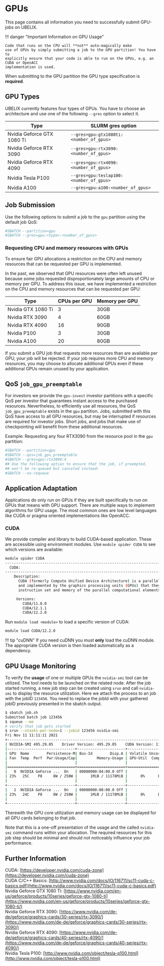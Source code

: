 # GPUs

This page contains all information you need to successfully submit GPU-jobs on
UBELIX.

!!! danger "Important Information on GPU Usage"

    Code that runs on the CPU will **not** auto-magically make
    use of GPUs by simply submitting a job to the GPU partition! You have to
    explicitly ensure that your code is able to run on the GPUs, e.g. an CUDA or OpenACC
    implementation is used.

When submitting to the GPU partition the GPU type specification is **required**.

## GPU Types

UBELIX currently features four types of GPUs. You have to choose an
architecture and use one of the following `--gres` option to select it.

| Type | SLURM gres option |
| ---- | ----------------- |
| Nvidia Geforce GTX 1080 Ti | `--gres=gpu:gtx1080ti:<number_of_gpus>` |
| Nvidia Geforce RTX 3090 | `--gres=gpu:rtx3090:<number_of_gpus>` |
| Nvidia Geforce RTX 4090 | `--gres=gpu:rtx4090:<number_of_gpus>` |
| Nvidia Tesla P100 | `--gres=gpu:teslap100:<number_of_gpus>` |
| Nvidia A100 | `--gres=gpu:a100:<number_of_gpus>` |


## Job Submission

Use the following options to submit a job to the `gpu` partition using the
default job QoS:

```Bash
#SBATCH --partition=gpu
#SBATCH --gres=gpu:<type>:<number_of_gpus>
```

### Requesting CPU and memory resources with GPUs

To ensure fair GPU allocations a restriction on the CPU and memory resources that can be requested per GPU is implemented.

In the past, we observed that GPU resources were often left unused because some jobs requested disproportionately large amounts of CPU or memory per GPU. To address this issue, we have implemented a restriction on the CPU and memory resources that can be requested per GPU:

| Type | CPUs per GPU | Memory per GPU |
| ---- | -------------| -------------- |
| Nvidia GTX 1080 Ti | 3 | 30GB |
| Nvidia RTX 3090 | 4 | 60GB |
| Nvidia RTX 4090 | 16 | 90GB |
| Nvidia P100 | 3 | 30GB |
| Nvidia A100 | 20 | 80GB |

If you submit a GPU job that requests more resources than are available per GPU, your job will be rejected. If your job requires more CPU and memory resources, you may choose to allocate additional GPUs even if these additional GPUs remain unused by your application.

## QoS `job_gpu_preemptable`

For investors we provide the `gpu-invest` investor partitions with a specific
QoS per investor that guarantees instant access to the purchased resources.
Nevertheless, to efficiently use all resources, the QoS `job_gpu_preemptable` exists
in the `gpu` partition. Jobs, submitted with this QoS have access to all GPU
resources, but  may be interrupted if resources are required for investor jobs.
Short jobs, and jobs that make use of checkpointing will benefit from these
additional resources.

Example: Requesting any four RTX3090 from the resource pool in the `gpu`
partition:
```Bash
#SBATCH --partition=gpu
#SBATCH --qos=job_gpu_preemptable
#SBATCH --gres=gpu:rtx3090:4
## Use the following option to ensure that the job, if preempted,
## won't be re-queued but canceled instead:
#SBATCH --no-requeue
```

## Application Adaptation

Applications do only run on GPUs if they are built specifically to run on GPUs
that means with GPU support. There are multiple ways to implement algorithms for
GPU usage. The most common ones are low level languages like CUDA or pragma
oriented implementations like OpenACC.

### CUDA

We provide compiler and library to build CUDA-based application. These are
accessible using environment modules. Use `module spider CUDA` to see which versions
are available:

```Bash
module spider CUDA
------------------------------------------------------------------------------------------------------------------------------------
  CUDA:
------------------------------------------------------------------------------------------------------------------------------------
    Description:
      CUDA (formerly Compute Unified Device Architecture) is a parallel computing platform and programming model created by NVIDIA
      and implemented by the graphics processing units (GPUs) that they produce. CUDA gives developers access to the virtual
      instruction set and memory of the parallel computational elements in CUDA GPUs.

     Versions:
        CUDA/11.8.0
        CUDA/12.1.1
        CUDA/12.2.0
```

Run `module load <module>` to load a specific version of CUDA:

```Bash
module load CUDA/12.2.0
```

!!! tip "cuDNN"
    If you need cuDNN you must **only** load the cuDNN module. The appropriate
    CUDA version is then loaded automatically as a dependency.

## GPU Usage Monitoring

To verify the **usage** of one or multiple GPUs the `nvidia-smi` tool can be
utilized. The tool needs to be launched on the related node. After the job
started running, a new job step can be created using `srun` and call
`nvidia-smi` to display the resource utilization. Here we attach the process to
an job with the jobID `123456`. You need to replace the jobId with your gathered
jobID previously presented in the sbatch output.

```Bash
$ sbatch job.sh
Submitted batch job 123456
$ squeue --me
# verify that job gets started
$ srun --ntasks-per-node=1 --jobid 123456 nvidia-smi
Fri Nov 11 11:11:11 2021
+-----------------------------------------------------------------------------+
| NVIDIA-SMI 495.29.05    Driver Version: 495.29.05    CUDA Version: 11.5     |
|-------------------------------+----------------------+----------------------+
| GPU  Name        Persistence-M| Bus-Id        Disp.A | Volatile Uncorr. ECC |
| Fan  Temp  Perf  Pwr:Usage/Cap|         Memory-Usage | GPU-Util  Compute M. |
|                               |                      |               MIG M. |
|===============================+======================+======================|
|   0  NVIDIA GeForce ...  On   | 00000000:04:00.0 Off |                  N/A |
| 23%   25C    P8     8W / 250W |      1MiB / 11178MiB |      0%      Default |
|                               |                      |                  N/A |
+-------------------------------+----------------------+----------------------+
|   1  NVIDIA GeForce ...  On   | 00000000:08:00.0 Off |                  N/A |
| 23%   24C    P8     8W / 250W |      1MiB / 11178MiB |      0%      Default |
|                               |                      |                  N/A |
+-------------------------------+----------------------+----------------------+
```

Therewith the GPU core utilization and memory usage can be displayed for all GPU
cards belonging to that job.

Note that this is a one-off presentation of the usage and the called
`nvidia-smi` command runs within your allocation. The required resources for
this job step should be minimal and should not noticeably influence your job
performance.

## Further Information

CUDA: [https://developer.nvidia.com/cuda-zone](https://developer.nvidia.com/cuda-zone)  
CUDA C/C++ Basics: [http://www.nvidia.com/docs/IO/116711/sc11-cuda-c-basics.pdf](http://www.nvidia.com/docs/IO/116711/sc11-cuda-c-basics.pdf)  
Nvidia Geforce GTX 1080 Ti: [https://www.nvidia.com/en-us/geforce/products/10series/geforce-gtx-1080-ti](https://www.nvidia.com/en-us/geforce/products/10series/geforce-gtx-1080-ti/)  
Nvidia Geforce RTX 3090: [https://www.nvidia.com/de-de/geforce/graphics-cards/30-series/rtx-3090/](https://www.nvidia.com/de-de/geforce/graphics-cards/30-series/rtx-3090/)  
Nvidia Geforce RTX 4090: [https://www.nvidia.com/de-de/geforce/graphics-cards/40-series/rtx-4090/](https://www.nvidia.com/de-de/geforce/graphics-cards/40-series/rtx-4090/)  
Nvidia Tesla P100: [http://www.nvidia.com/object/tesla-p100.html](http://www.nvidia.com/object/tesla-p100.html)

